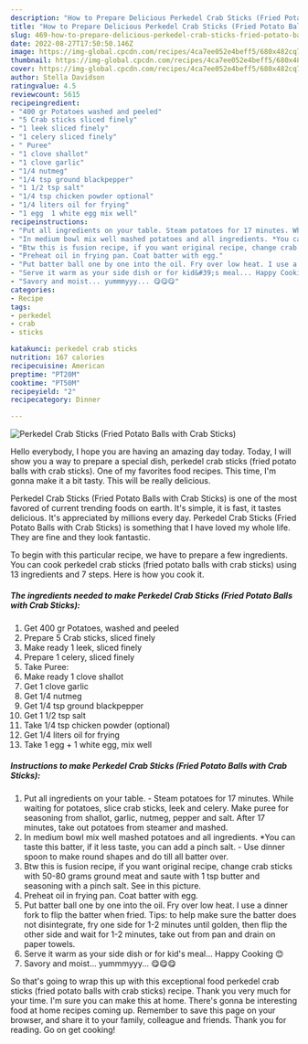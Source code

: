 ```yaml
---
description: "How to Prepare Delicious Perkedel Crab Sticks (Fried Potato Balls with Crab Sticks)"
title: "How to Prepare Delicious Perkedel Crab Sticks (Fried Potato Balls with Crab Sticks)"
slug: 469-how-to-prepare-delicious-perkedel-crab-sticks-fried-potato-balls-with-crab-sticks
date: 2022-08-27T17:50:50.146Z
image: https://img-global.cpcdn.com/recipes/4ca7ee052e4beff5/680x482cq70/perkedel-crab-sticks-fried-potato-balls-with-crab-sticks-recipe-main-photo.jpg
thumbnail: https://img-global.cpcdn.com/recipes/4ca7ee052e4beff5/680x482cq70/perkedel-crab-sticks-fried-potato-balls-with-crab-sticks-recipe-main-photo.jpg
cover: https://img-global.cpcdn.com/recipes/4ca7ee052e4beff5/680x482cq70/perkedel-crab-sticks-fried-potato-balls-with-crab-sticks-recipe-main-photo.jpg
author: Stella Davidson
ratingvalue: 4.5
reviewcount: 5615
recipeingredient:
- "400 gr Potatoes washed and peeled"
- "5 Crab sticks sliced finely"
- "1 leek sliced finely"
- "1 celery sliced finely"
- " Puree"
- "1 clove shallot"
- "1 clove garlic"
- "1/4 nutmeg"
- "1/4 tsp ground blackpepper"
- "1 1/2 tsp salt"
- "1/4 tsp chicken powder optional"
- "1/4 liters oil for frying"
- "1 egg  1 white egg mix well"
recipeinstructions:
- "Put all ingredients on your table. Steam potatoes for 17 minutes. While waiting for potatoes, slice crab sticks, leek and celery. Make puree for seasoning from shallot, garlic, nutmeg, pepper and salt. After 17 minutes, take out potatoes from steamer and mashed."
- "In medium bowl mix well mashed potatoes and all ingredients. *You can taste this batter, if it less taste, you can add a pinch salt. Use dinner spoon to make round shapes and do till all batter over."
- "Btw this is fusion recipe, if you want original recipe, change crab sticks with 50-80 grams ground meat and saute with 1 tsp butter and seasoning with a pinch salt.  See in this picture."
- "Preheat oil in frying pan. Coat batter with egg."
- "Put batter ball one by one into the oil. Fry over low heat. I use a dinner fork to flip the batter when fried. Tips: to help make sure the batter does not disintegrate, fry one side for 1-2 minutes until golden, then flip the other side and wait for 1-2 minutes, take out from pan and drain on paper towels."
- "Serve it warm as your side dish or for kid&#39;s meal... Happy Cooking 😊"
- "Savory and moist... yummmyyy... 😋😋😋"
categories:
- Recipe
tags:
- perkedel
- crab
- sticks

katakunci: perkedel crab sticks 
nutrition: 167 calories
recipecuisine: American
preptime: "PT20M"
cooktime: "PT50M"
recipeyield: "2"
recipecategory: Dinner

---
```



![Perkedel Crab Sticks (Fried Potato Balls with Crab Sticks)](https://img-global.cpcdn.com/recipes/4ca7ee052e4beff5/680x482cq70/perkedel-crab-sticks-fried-potato-balls-with-crab-sticks-recipe-main-photo.jpg)

Hello everybody, I hope you are having an amazing day today. Today, I will show you a way to prepare a special dish, perkedel crab sticks (fried potato balls with crab sticks). One of my favorites food recipes. This time, I'm gonna make it a bit tasty. This will be really delicious.

Perkedel Crab Sticks (Fried Potato Balls with Crab Sticks) is one of the most favored of current trending foods on earth. It's simple, it is fast, it tastes delicious. It's appreciated by millions every day. Perkedel Crab Sticks (Fried Potato Balls with Crab Sticks) is something that I have loved my whole life. They are fine and they look fantastic.




To begin with this particular recipe, we have to prepare a few ingredients. You can cook perkedel crab sticks (fried potato balls with crab sticks) using 13 ingredients and 7 steps. Here is how you cook it.

<!--inarticleads1-->

##### The ingredients needed to make Perkedel Crab Sticks (Fried Potato Balls with Crab Sticks):

1. Get 400 gr Potatoes, washed and peeled
1. Prepare 5 Crab sticks, sliced finely
1. Make ready 1 leek, sliced finely
1. Prepare 1 celery, sliced finely
1. Take  Puree:
1. Make ready 1 clove shallot
1. Get 1 clove garlic
1. Get 1/4 nutmeg
1. Get 1/4 tsp ground blackpepper
1. Get 1 1/2 tsp salt
1. Take 1/4 tsp chicken powder (optional)
1. Get 1/4 liters oil for frying
1. Take 1 egg + 1 white egg, mix well




<!--inarticleads2-->

##### Instructions to make Perkedel Crab Sticks (Fried Potato Balls with Crab Sticks):

1. Put all ingredients on your table. - Steam potatoes for 17 minutes. While waiting for potatoes, slice crab sticks, leek and celery. Make puree for seasoning from shallot, garlic, nutmeg, pepper and salt. After 17 minutes, take out potatoes from steamer and mashed.
1. In medium bowl mix well mashed potatoes and all ingredients. *You can taste this batter, if it less taste, you can add a pinch salt. - Use dinner spoon to make round shapes and do till all batter over.
1. Btw this is fusion recipe, if you want original recipe, change crab sticks with 50-80 grams ground meat and saute with 1 tsp butter and seasoning with a pinch salt.  See in this picture.
1. Preheat oil in frying pan. Coat batter with egg.
1. Put batter ball one by one into the oil. Fry over low heat. I use a dinner fork to flip the batter when fried. Tips: to help make sure the batter does not disintegrate, fry one side for 1-2 minutes until golden, then flip the other side and wait for 1-2 minutes, take out from pan and drain on paper towels.
1. Serve it warm as your side dish or for kid&#39;s meal... Happy Cooking 😊
1. Savory and moist... yummmyyy... 😋😋😋




So that's going to wrap this up with this exceptional food perkedel crab sticks (fried potato balls with crab sticks) recipe. Thank you very much for your time. I'm sure you can make this at home. There's gonna be interesting food at home recipes coming up. Remember to save this page on your browser, and share it to your family, colleague and friends. Thank you for reading. Go on get cooking!
